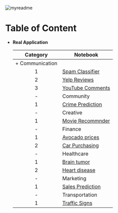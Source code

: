 ![myreadme](https://user-images.githubusercontent.com/70707092/95544092-d0b72880-09bf-11eb-90f7-bdca493307f7.png)

# Table of Content

- **Real Application**

  
   | Category | Notebook |
   |:-:|-|
  + Communication |  |
   | 1 | [Spam Classifier](https://github.com/mareksturek/real-application/blob/main/communication_spam_classifier.ipynb) |
   | 2 | [Yelp Reviews](https://github.com/mareksturek/real-application/blob/main/communication_yelp_reviews.ipynb) |
   | 3 | [YouTube Comments](https://github.com/mareksturek/real-application/blob/main/communication_youtube_comments.ipynb) |
  -| Community |  |
   | 1 | [Crime Prediction](https://github.com/mareksturek/real-application/blob/main/community_crime_prediction.ipynb) |
  -| Creative |  |
   | 1 | [Movie Recommnder](https://github.com/mareksturek/real-application/blob/main/creative_movie_recommnder.ipynb) |
  -| Finance |  |
   | 1 | [Avocado prices](https://github.com/mareksturek/real-application/blob/main/finance_avocado_prices.ipynb) |
   | 2 | [Car Purchasing](https://github.com/mareksturek/real-application/blob/main/finance_car_purchasing.ipynb) |
  -| Healthcare |  |
   | 1 | [Brain tumor](https://github.com/mareksturek/real-application/blob/main/healthcare_brain_tumor.ipynb) |
   | 2 | [Heart disease](https://github.com/mareksturek/real-application/blob/main/healthcare_heart_disease.ipynb) |
  -| Marketing |  |
   | 1 | [Sales Prediction](https://github.com/mareksturek/real-application/blob/main/marketing_sales_prediction.ipynb) |
  -| Transportation |  |
   | 1 | [Traffic Signs](https://github.com/mareksturek/real-application/blob/main/transportation_traffic_signs.ipynb) | |

                
         
    
  
         
                
         
    

                
         
         
    

        
         
         
    
